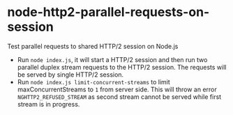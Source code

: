 # node-http2-parallel-requests-on-session

Test parallel requests to shared HTTP/2 session on Node.js

- Run `node index.js`, it will start a HTTP/2 session and then
  run two parallel duplex stream requests to the HTTP/2 session.
  The requests will be served by single HTTP/2 session.
- Run `node index.js limit-concurrent-streams` to limit maxConcurrentStreams
  to `1` from server side. This will throw an error `NGHTTP2_REFUSED_STREAM`
  as second stream cannot be served while first stream is in progress.
